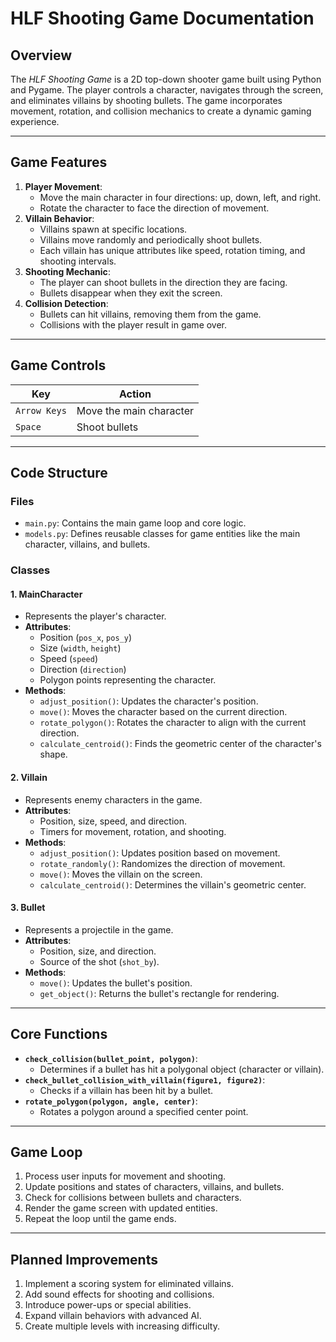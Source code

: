 # **HLF Shooting Game Documentation**

## **Overview**
The *HLF Shooting Game* is a 2D top-down shooter game built using Python and Pygame. The player controls a character, navigates through the screen, and eliminates villains by shooting bullets. The game incorporates movement, rotation, and collision mechanics to create a dynamic gaming experience.

---

## **Game Features**
1. **Player Movement**:
   - Move the main character in four directions: up, down, left, and right.
   - Rotate the character to face the direction of movement.
2. **Villain Behavior**:
   - Villains spawn at specific locations.
   - Villains move randomly and periodically shoot bullets.
   - Each villain has unique attributes like speed, rotation timing, and shooting intervals.
3. **Shooting Mechanic**:
   - The player can shoot bullets in the direction they are facing.
   - Bullets disappear when they exit the screen.
4. **Collision Detection**:
   - Bullets can hit villains, removing them from the game.
   - Collisions with the player result in game over.

---

## **Game Controls**
| Key         | Action                         |
|-------------|--------------------------------|
| `Arrow Keys`| Move the main character        |
| `Space`     | Shoot bullets                  |
---

## **Code Structure**
### **Files**
- `main.py`: Contains the main game loop and core logic.
- `models.py`: Defines reusable classes for game entities like the main character, villains, and bullets.

### **Classes**
#### 1. **MainCharacter**
- Represents the player's character.
- **Attributes**:
  - Position (`pos_x`, `pos_y`)
  - Size (`width`, `height`)
  - Speed (`speed`)
  - Direction (`direction`)
  - Polygon points representing the character.
- **Methods**:
  - `adjust_position()`: Updates the character's position.
  - `move()`: Moves the character based on the current direction.
  - `rotate_polygon()`: Rotates the character to align with the current direction.
  - `calculate_centroid()`: Finds the geometric center of the character's shape.

#### 2. **Villain**
- Represents enemy characters in the game.
- **Attributes**:
  - Position, size, speed, and direction.
  - Timers for movement, rotation, and shooting.
- **Methods**:
  - `adjust_position()`: Updates position based on movement.
  - `rotate_randomly()`: Randomizes the direction of movement.
  - `move()`: Moves the villain on the screen.
  - `calculate_centroid()`: Determines the villain's geometric center.

#### 3. **Bullet**
- Represents a projectile in the game.
- **Attributes**:
  - Position, size, and direction.
  - Source of the shot (`shot_by`).
- **Methods**:
  - `move()`: Updates the bullet's position.
  - `get_object()`: Returns the bullet's rectangle for rendering.

---

## **Core Functions**
- **`check_collision(bullet_point, polygon)`**:
  - Determines if a bullet has hit a polygonal object (character or villain).
- **`check_bullet_collision_with_villain(figure1, figure2)`**:
  - Checks if a villain has been hit by a bullet.
- **`rotate_polygon(polygon, angle, center)`**:
  - Rotates a polygon around a specified center point.

---

## **Game Loop**
1. Process user inputs for movement and shooting.
2. Update positions and states of characters, villains, and bullets.
3. Check for collisions between bullets and characters.
4. Render the game screen with updated entities.
5. Repeat the loop until the game ends.

---

## **Planned Improvements**
1. Implement a scoring system for eliminated villains.
2. Add sound effects for shooting and collisions.
3. Introduce power-ups or special abilities.
4. Expand villain behaviors with advanced AI.
5. Create multiple levels with increasing difficulty.

